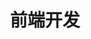---
home: true
title: '前端开发'
description: ''
heroImage: /1.jpg
actionText: Get Start →
actionLink: /front/
---